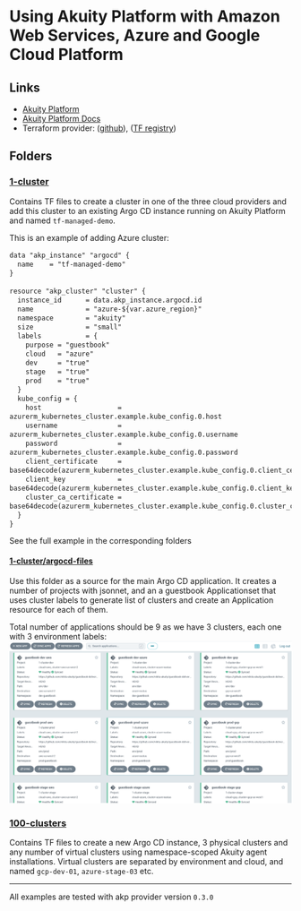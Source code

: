 # Using Akuity Platform with Amazon Web Services, Azure and Google Cloud Platform

## Links
* [Akuity Platform](https://akuity.cloud)
* [Akuity Platform Docs](https://docs.akuity.io/)
* Terraform provider: ([github](https://github.com/akuity/terraform-provider-akp)), ([TF registry](https://registry.terraform.io/providers/akuity/akp/latest))

## Folders

### [1-cluster](/1-cluster/)

Contains TF files to create a cluster in one of the three cloud providers and add this cluster to an existing Argo CD instance running on Akuity Platform and named `tf-managed-demo`.

This is an example of adding Azure cluster:
```hcl
data "akp_instance" "argocd" {
  name    = "tf-managed-demo"
}

resource "akp_cluster" "cluster" {
  instance_id      = data.akp_instance.argocd.id
  name             = "azure-${var.azure_region}"
  namespace        = "akuity"
  size             = "small"
  labels           = {
    purpose = "guestbook"
    cloud   = "azure"
    dev     = "true"
    stage   = "true"
    prod    = "true"
  }
  kube_config = {
    host                   = azurerm_kubernetes_cluster.example.kube_config.0.host
    username               = azurerm_kubernetes_cluster.example.kube_config.0.username
    password               = azurerm_kubernetes_cluster.example.kube_config.0.password
    client_certificate     = base64decode(azurerm_kubernetes_cluster.example.kube_config.0.client_certificate)
    client_key             = base64decode(azurerm_kubernetes_cluster.example.kube_config.0.client_key)
    cluster_ca_certificate = base64decode(azurerm_kubernetes_cluster.example.kube_config.0.cluster_ca_certificate)
  }
}
```

See the full example in the corresponding folders

#### [1-cluster/argocd-files](/1-cluster/argocd-files/)

Use this folder as a source for the main Argo CD application.
It creates a number of projects with jsonnet, and an a guestbook Applicationset that uses cluster labels to generate list of clusters and create an Application resource for each of them.

Total number of applications should be 9 as we have 3 clusters, each one with 3 environment labels:
![Ago CD Screenshot](assets/1-cluster-screenshot.png)


### [100-clusters](/100-clusters/)

Contains TF files to create a new Argo CD instance, 3 physical clusters and any number of virtual clusters using namespace-scoped Akuity agent installations.
Virtual clusters are separated by environment and cloud, and named `gcp-dev-01`, `azure-stage-03` etc.

-------------

All examples are tested with akp provider version `0.3.0` 

